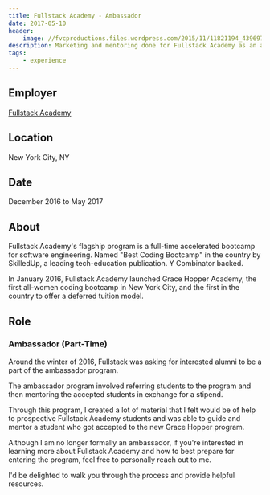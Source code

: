 ```yaml
---
title: Fullstack Academy - Ambassador
date: 2017-05-10
header:
    image: //fvcproductions.files.wordpress.com/2015/11/11821194_439697182900579_299304949_n-1-e1457320708289.jpg
description: Marketing and mentoring done for Fullstack Academy as an ambassador for their programs.
tags:
    - experience
---
```


## Employer

<a title="Fullstack Academy" href="//fullstackacademy.com" target="_blank" rel="noopener">Fullstack Academy</a>

## Location

New York City, NY

## Date

December 2016 to May 2017

## About

Fullstack Academy's flagship program is a full-time accelerated bootcamp for software engineering. Named "Best Coding Bootcamp" in the country by SkilledUp, a leading tech-education publication. Y Combinator backed.

In January 2016, Fullstack Academy launched Grace Hopper Academy, the first all-women coding bootcamp in New York City, and the first in the country to offer a deferred tuition model.

## Role

### Ambassador (Part-Time)

Around the winter of 2016, Fullstack was asking for interested alumni to be a part of the ambassador program.

The ambassador program involved referring students to the program and then mentoring the accepted students in exchange for a stipend.

Through this program, I created a lot of material that I felt would be of help to prospective Fullstack Academy students and was able to guide and mentor a student who got accepted to the new Grace Hopper program.

Although I am no longer formally an ambassador, if you're interested in learning more about Fullstack Academy and how to best prepare for entering the program, feel free to personally reach out to me.

I'd be delighted to walk you through the process and provide helpful resources.
